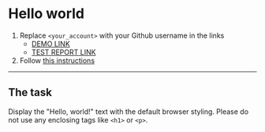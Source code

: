 # Hello world
1. Replace `<your_account>` with your Github username in the links
    - [DEMO LINK](https://K1ngp1nDev.github.io/layout_hello-world/) <br>
    - [TEST REPORT LINK](https://K1ngp1nDev.github.io/layout_hello-world/report/html_report/)
2. Follow [this instructions](https://mate-academy.github.io/layout_task-guideline/)
___

## The task 
Display the "Hello, world!" text with the default browser styling. Please do not 
use any enclosing tags like `<h1>` or `<p>`.
